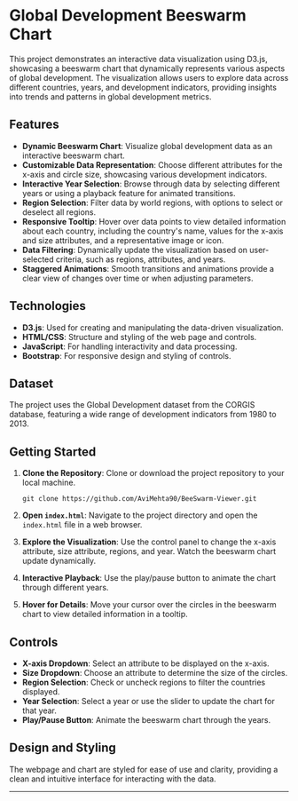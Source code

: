 # Global Development Beeswarm Chart

This project demonstrates an interactive data visualization using D3.js, showcasing a beeswarm chart that dynamically represents various aspects of global development. The visualization allows users to explore data across different countries, years, and development indicators, providing insights into trends and patterns in global development metrics.

## Features

- **Dynamic Beeswarm Chart**: Visualize global development data as an interactive beeswarm chart.
- **Customizable Data Representation**: Choose different attributes for the x-axis and circle size, showcasing various development indicators.
- **Interactive Year Selection**: Browse through data by selecting different years or using a playback feature for animated transitions.
- **Region Selection**: Filter data by world regions, with options to select or deselect all regions.
- **Responsive Tooltip**: Hover over data points to view detailed information about each country, including the country's name, values for the x-axis and size attributes, and a representative image or icon.
- **Data Filtering**: Dynamically update the visualization based on user-selected criteria, such as regions, attributes, and years.
- **Staggered Animations**: Smooth transitions and animations provide a clear view of changes over time or when adjusting parameters.

## Technologies

- **D3.js**: Used for creating and manipulating the data-driven visualization.
- **HTML/CSS**: Structure and styling of the web page and controls.
- **JavaScript**: For handling interactivity and data processing.
- **Bootstrap**: For responsive design and styling of controls.

## Dataset

The project uses the Global Development dataset from the CORGIS database, featuring a wide range of development indicators from 1980 to 2013.

## Getting Started

1. **Clone the Repository**: Clone or download the project repository to your local machine.

    ```
    git clone https://github.com/AviMehta90/BeeSwarm-Viewer.git
    ```

2. **Open `index.html`**: Navigate to the project directory and open the `index.html` file in a web browser.

3. **Explore the Visualization**: Use the control panel to change the x-axis attribute, size attribute, regions, and year. Watch the beeswarm chart update dynamically.

4. **Interactive Playback**: Use the play/pause button to animate the chart through different years.

5. **Hover for Details**: Move your cursor over the circles in the beeswarm chart to view detailed information in a tooltip.

## Controls

- **X-axis Dropdown**: Select an attribute to be displayed on the x-axis.
- **Size Dropdown**: Choose an attribute to determine the size of the circles.
- **Region Selection**: Check or uncheck regions to filter the countries displayed.
- **Year Selection**: Select a year or use the slider to update the chart for that year.
- **Play/Pause Button**: Animate the beeswarm chart through the years.

## Design and Styling

The webpage and chart are styled for ease of use and clarity, providing a clean and intuitive interface for interacting with the data.


---